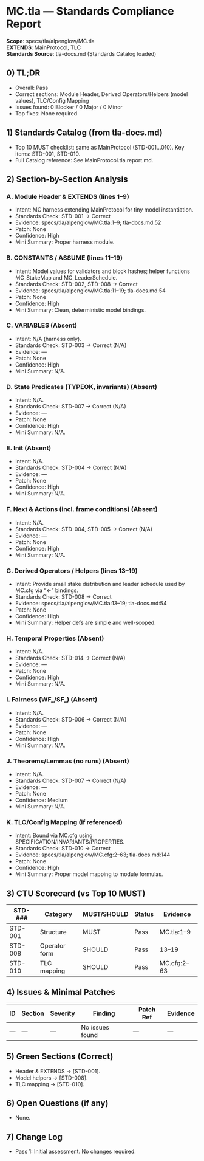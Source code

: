 # MC.tla — Standards Compliance Report

**Scope**: specs/tla/alpenglow/MC.tla  
**EXTENDS**: MainProtocol, TLC  
**Standards Source**: tla-docs.md (Standards Catalog loaded)

## 0) TL;DR
- Overall: Pass
- Correct sections: Module Header, Derived Operators/Helpers (model values), TLC/Config Mapping
- Issues found: 0 Blocker / 0 Major / 0 Minor
- Top fixes: None required

## 1) Standards Catalog (from tla-docs.md)
- Top 10 MUST checklist: same as MainProtocol (STD-001…010). Key items: STD-001, STD-010.
- Full Catalog reference: See MainProtocol.tla.report.md.

## 2) Section-by-Section Analysis
### A. Module Header & EXTENDS (lines 1–9)
- Intent: MC harness extending MainProtocol for tiny model instantiation.
- Standards Check: STD-001 → Correct
- Evidence: specs/tla/alpenglow/MC.tla:1–9; tla-docs.md:52
- Patch: None
- Confidence: High
- Mini Summary: Proper harness module.

### B. CONSTANTS / ASSUME (lines 11–19)
- Intent: Model values for validators and block hashes; helper functions MC_StakeMap and MC_LeaderSchedule.
- Standards Check: STD-002, STD-008 → Correct
- Evidence: specs/tla/alpenglow/MC.tla:11–19; tla-docs.md:54
- Patch: None
- Confidence: High
- Mini Summary: Clean, deterministic model bindings.

### C. VARIABLES (Absent)
- Intent: N/A (harness only).
- Standards Check: STD-003 → Correct (N/A)
- Evidence: —
- Patch: None
- Confidence: High
- Mini Summary: N/A.

### D. State Predicates (TYPEOK, invariants) (Absent)
- Intent: N/A.
- Standards Check: STD-007 → Correct (N/A)
- Evidence: —
- Patch: None
- Confidence: High
- Mini Summary: N/A.

### E. Init (Absent)
- Intent: N/A.
- Standards Check: STD-004 → Correct (N/A)
- Evidence: —
- Patch: None
- Confidence: High
- Mini Summary: N/A.

### F. Next & Actions (incl. frame conditions) (Absent)
- Intent: N/A.
- Standards Check: STD-004, STD-005 → Correct (N/A)
- Evidence: —
- Patch: None
- Confidence: High
- Mini Summary: N/A.

### G. Derived Operators / Helpers (lines 13–19)
- Intent: Provide small stake distribution and leader schedule used by MC.cfg via “<-” bindings.
- Standards Check: STD-008 → Correct
- Evidence: specs/tla/alpenglow/MC.tla:13–19; tla-docs.md:54
- Patch: None
- Confidence: High
- Mini Summary: Helper defs are simple and well-scoped.

### H. Temporal Properties (Absent)
- Intent: N/A.
- Standards Check: STD-014 → Correct (N/A)
- Evidence: —
- Patch: None
- Confidence: High
- Mini Summary: N/A.

### I. Fairness (WF_/SF_) (Absent)
- Intent: N/A.
- Standards Check: STD-006 → Correct (N/A)
- Evidence: —
- Patch: None
- Confidence: High
- Mini Summary: N/A.

### J. Theorems/Lemmas (no runs) (Absent)
- Intent: N/A.
- Standards Check: STD-007 → Correct (N/A)
- Evidence: —
- Patch: None
- Confidence: Medium
- Mini Summary: N/A.

### K. TLC/Config Mapping (if referenced)
- Intent: Bound via MC.cfg using SPECIFICATION/INVARIANTS/PROPERTIES.
- Standards Check: STD-010 → Correct
- Evidence: specs/tla/alpenglow/MC.cfg:2–63; tla-docs.md:144
- Patch: None
- Confidence: High
- Mini Summary: Proper model mapping to module formulas.

## 3) CTU Scorecard (vs Top 10 MUST)
| STD-### | Category | MUST/SHOULD | Status | Evidence |
|---------|----------|-------------|--------|----------|
| STD-001 | Structure | MUST | Pass | MC.tla:1–9 |
| STD-008 | Operator form | SHOULD | Pass | 13–19 |
| STD-010 | TLC mapping | SHOULD | Pass | MC.cfg:2–63 |

## 4) Issues & Minimal Patches
| ID | Section | Severity | Finding | Patch Ref | Evidence |
|----|---------|----------|---------|-----------|----------|
| — | — | — | No issues found | — | — |

## 5) Green Sections (Correct)
- Header & EXTENDS → [STD-001].
- Model helpers → [STD-008].
- TLC mapping → [STD-010].

## 6) Open Questions (if any)
- None.

## 7) Change Log
- Pass 1: Initial assessment. No changes required.

